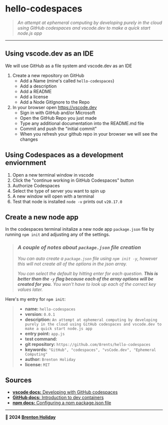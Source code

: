 # hello-codespaces

> *An attempt at ephemeral computing by developing purely in the cloud using GitHub codespaces and vscode.dev to make a quick start node.js app*

---

## Using vscode.dev as an IDE

We will use GitHub as a file system and vscode.dev as an IDE

1. Create a new repository on GitHub
    - Add a Name (mine's called `hello-codespaces`)
    - Add a description
    - Add a README
    - Add a license
    - Add a Node GitIgnore to the Repo
2. In your browser open <https://vscode.dev>
    - Sign in with GitHub and/or Microsoft
    - Open the GitHub Repo you just made
    - Type any additional documentation into the README.md file
    - Commit and push the "initial commit"
    - When you refresh your github repo in your browser we will see the changes

## Using Codespaces as a development enviornment

1. Open a new terminal window in vscode
2. Click the "continue working in GitHub Codespaces" button
3. Authorize Codespaces
4. Select the type of server you want to spin up
5. A new window will open with a terminal
6. Test that node is installed `node -v` prints out `v20.17.0`

## Create a new node app

In the codespaces terminal initalize a new node app `package.json` file  by running `npm init` and adjusting any of the settings.

> ### *A couple of notes about `package.json` file creation*
>
> *You can auto create a `package.json` file using `npm init -y`, however this will not create all of the options in the json array.*
>
> *You can select the default by hitting enter for each question.* ***This is better than the `-y` flag because each of the array options will be created for you.*** *You won't have to look up each of the correct key values later.*

Here's my entry for `npm init`:

> - **name:** `hello-codespaces`
> - **version:** `0.0.1`
> - **description:** `An attempt at ephemeral computing by developing purely in the cloud using GitHub codespaces and vscode.dev to make a quick start node.js app`
> - **entry point:** `app.js`
> - **test command:**
> - **git repository:** `https://github.com/8rents/hello-codespaces`
> - **keywords:** `"GitHub", "codespaces", "vsCode.dev", "Ephemeral Computing"`
> - **author:** `Brenton Holiday`
> - **license:** `MIT`

## Sources

- [**vscode docs:** Developing with GitHub codespaces](https://code.visualstudio.com/docs/remote/codespaces)
- [**GitHub docs:** Introduction to dev containers](https://docs.github.com/en/codespaces/setting-up-your-project-for-codespaces/adding-a-dev-container-configuration/introduction-to-dev-containers)
- [**npm docs:** Configuring a npm package.json file](https://docs.npmjs.com/cli/v10/configuring-npm/package-json)

---

**🤍 2024 [Brenton Holiday](https://8rents.github.io)**
